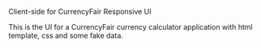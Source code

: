 Client-side for CurrencyFair Responsive UI 

This is the UI for a CurrencyFair currency calculator application with html template, css and some fake data.
